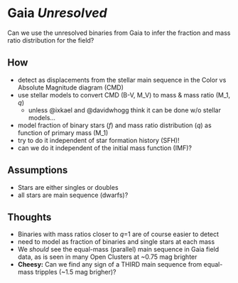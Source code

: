 # Gaia *Unresolved*
Can we use the unresolved binaries from Gaia to infer the fraction and mass ratio distribution for the field?


## How
- detect as displacements from the stellar main sequence in the Color vs Absolute Magnitude diagram (CMD)
- use stellar models to convert CMD (B-V, M_V) to mass & mass ratio (M_1, *q*)
  - unless @ixkael and @davidwhogg think it can be done w/o stellar models...
- model fraction of binary stars (*f*) and mass ratio distribution (*q*) as function of primary mass (M_1)
- try to do it independent of star formation history (SFH)!
- can we do it independent of the initial mass function (IMF)?

## Assumptions
- Stars are either singles or doubles
- all stars are main sequence (dwarfs)?

## Thoughts
- Binaries with mass ratios closer to *q*=1 are of course easier to detect
- need to model as fraction of binaries and single stars at each mass
- We *should* see the equal-mass (parallel) main sequence in Gaia field data, as is seen in many Open Clusters at ~0.75 mag brighter
- **Cheesy:** Can we find any sign of a THIRD main sequence from equal-mass tripples (~1.5 mag brigher)?
